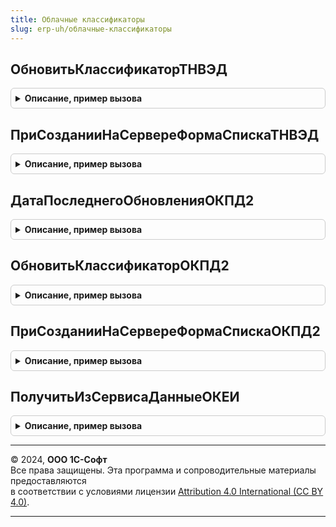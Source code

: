 ```yaml
---
title: Облачные классификаторы
slug: erp-uh/облачные-классификаторы
---
```



## ОбновитьКлассификаторТНВЭД
<details style="margin: 1em 0; padding: 0.5em; border: 1px solid #ccc; border-radius: 6px;">

<summary style="font-weight: bold; cursor: pointer;">Описание, пример вызова</summary>

```bsl

// Обновление классификатора ТН ВЭД
// Запускает обновление элементов классификатора, загруженных в базу.
// Полученные данные передает в метод ОблачныеКлассификаторыПереопределяемый.СоздатьОбновитьЭлементыТНВЭД.
//
Процедура ОбновитьКлассификаторТНВЭД() Экспорт
```

Пример вызова
```bsl
ОблачныеКлассификаторы.ОбновитьКлассификаторТНВЭД() 
```
</details>

## ПриСозданииНаСервереФормаСпискаТНВЭД
<details style="margin: 1em 0; padding: 0.5em; border: 1px solid #ccc; border-radius: 6px;">

<summary style="font-weight: bold; cursor: pointer;">Описание, пример вызова</summary>

```bsl

// Вызывается из обработчика события формы ПриСозданииНаСервере.
// Создает кнопку подбора элементов классификатора из сервиса.
// Обработчик см. ОблачныеКлассификаторыКлиент.ПодобратьИзСервисаЭлементыТНВЭД().
//
// Параметры:
//  Форма - ФормаКлиентскогоПриложения - из обработчика события которой происходит вызов процедуры.
//  ГруппаРодитель - ЭлементФормы - группа формы для размещения элементов.
//
Процедура ПриСозданииНаСервереФормаСпискаТНВЭД(Форма, ГруппаРодитель) Экспорт
```

Пример вызова
```bsl
ОблачныеКлассификаторы.ПриСозданииНаСервереФормаСпискаТНВЭД(Форма, ГруппаРодитель) 
```
</details>

## ДатаПоследнегоОбновленияОКПД2
<details style="margin: 1em 0; padding: 0.5em; border: 1px solid #ccc; border-radius: 6px;">

<summary style="font-weight: bold; cursor: pointer;">Описание, пример вызова</summary>

```bsl

// Получение даты последнего успешного обновления элементов классификатора ОКПД 2
//
// Возвращаемое значение:
//  Дата - значение служебной константы ДатаСинхронизацииОКПД2
//
Функция ДатаПоследнегоОбновленияОКПД2() Экспорт
```

Пример вызова
```bsl
Результат = ОблачныеКлассификаторы.ДатаПоследнегоОбновленияОКПД2() 
```
</details>

## ОбновитьКлассификаторОКПД2
<details style="margin: 1em 0; padding: 0.5em; border: 1px solid #ccc; border-radius: 6px;">

<summary style="font-weight: bold; cursor: pointer;">Описание, пример вызова</summary>

```bsl

// Обновление классификатора ОКПД 2
// Запускает обновление элементов классификатора, загруженных в базу.
// Полученные данные передает в переопределяемый метод см. СоздатьОбновитьЭлементыОКПД2.
//
Процедура ОбновитьКлассификаторОКПД2() Экспорт
```

Пример вызова
```bsl
ОблачныеКлассификаторы.ОбновитьКлассификаторОКПД2() 
```
</details>

## ПриСозданииНаСервереФормаСпискаОКПД2
<details style="margin: 1em 0; padding: 0.5em; border: 1px solid #ccc; border-radius: 6px;">

<summary style="font-weight: bold; cursor: pointer;">Описание, пример вызова</summary>

```bsl

// Вызывается из обработчика события формы ПриСозданииНаСервере.
// Создает кнопку подбора элементов классификатора из сервиса.
// Обработчик см. ОблачныеКлассификаторыКлиент.ПодобратьИзСервисаЭлементыОКПД2().
//
// Параметры:
//  Форма - ФормаКлиентскогоПриложения - из обработчика события которой происходит вызов процедуры.
//  ГруппаРодитель - ЭлементФормы - группа формы для размещения элементов.
//
// Пример:
//   ОблачныеКлассификаторы.ПриСозданииНаСервереФормаСпискаОКПД2(ЭтотОбъект, ЭтотОбъект.КоманднаяПанель);
//
Процедура ПриСозданииНаСервереФормаСпискаОКПД2(Форма, ГруппаРодитель) Экспорт
```

Пример вызова
```bsl
ОблачныеКлассификаторы.ПриСозданииНаСервереФормаСпискаОКПД2(Форма, ГруппаРодитель) 
```
</details>

## ПолучитьИзСервисаДанныеОКЕИ
<details style="margin: 1em 0; padding: 0.5em; border: 1px solid #ccc; border-radius: 6px;">

<summary style="font-weight: bold; cursor: pointer;">Описание, пример вызова</summary>

```bsl

// Получение из сервиса данных ОКЕИ
// Возвращает данные элементов классификатора ОКЕИ из сервиса.
//
// Параметры:
//  Коды - Массив - Коды элементов ОКЕИ, данные которых необходимо получить. Элементы массива должны иметь тип Строка.
//                  Элементы массива должны иметь тип Строка. Если передан пустой массив, будут возвращены данные
//                  всех элементов классификатора.
//
// Возвращаемое значение:
//  ТаблицаЗначений, Неопределено - если обращение к сервису успешно, будет возвращена ТаблицаЗначений с колонками:
//    * Код                                      - Строка - Например, "163".
//    * Наименование                             - Строка - Например, "Грамм".
//    * УсловноеОбозначениеНациональное          - Строка - Например, "г".
//    * УсловноеОбозначениеМеждународное         - Строка - Например, "g".
//    * КодовоеБуквенноеОбозначениеНациональное  - Строка - Например, "Г".
//    * КодовоеБуквенноеОбозначениеМеждународное - Строка - Например, "GRM".
//    * ТипИзмеряемойВеличины                    - Строка - Например, "Вес".
//    * Числитель                                - Число  - Числитель в отношении к базовой единице измерения.
//                                                          Например, для Грамма базовой единицей измерения является
//                                                          Килограмм, т.е. числитель равен 1.
//    * Знаменатель                              - Число  - Знаменатель в отношении к базовой единице измерения.
//                                                          Например, для Грамма знаменатель равен 1000.
//    * Идентификатор                            - Строка - Служебное поле. Идентификатор элемента в сервисе.
//    * ИдентификаторРодителя                    - Строка - Служебное поле. Идентификатор родителя элемента в сервисе.
//    В случае ошибки будет возвращено Неопределено, описание ошибки см. в Журнале регистрации.
//
Функция ПолучитьИзСервисаДанныеОКЕИ(Коды) Экспорт
```

Пример вызова
```bsl
Результат = ОблачныеКлассификаторы.ПолучитьИзСервисаДанныеОКЕИ(Коды) 
```
</details>

---

© 2024, **ООО 1С-Софт**  
Все права защищены. Эта программа и сопроводительные материалы предоставляются  
в соответствии с условиями лицензии [Attribution 4.0 International (CC BY 4.0)](https://creativecommons.org/licenses/by/4.0/legalcode).

---
